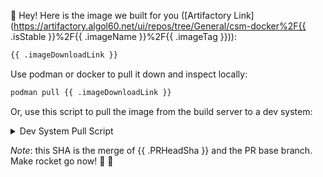 👋  Hey! Here is the image we built for you ([Artifactory Link](https://artifactory.algol60.net/ui/repos/tree/General/csm-docker%2F{{ .isStable }}%2F{{ .imageName }}%2F{{ .imageTag }})):

```bash
{{ .imageDownloadLink }}
```

Use podman or docker to pull it down and inspect locally:

```bash
podman pull {{ .imageDownloadLink }}
```

Or, use this script to pull the image from the build server to a dev system:

<details>
<summary>Dev System Pull Script</summary>
<br />

```
#!/usr/bin/env bash

export REMOTE_IMAGE={{ .fullImage }}
export LOCAL_IMAGE={{ .imageName }}:{{ .imageTag }}

zypper addrepo https://slemaster.us.cray.com/SUSE/Products/SLE-Module-Server-Applications/15-SP2/x86_64/product {{ .zypperRepoName }}
zypper refresh
zypper in -y --repo {{ .zypperRepoName }} skopeo
skopeo copy --dest-tls-verify=false docker://${REMOTE_IMAGE} docker://registry.local/cray/${LOCAL_IMAGE}
zypper rr {{ .zypperRepoName }}
```
</details>

*Note*: this SHA is the merge of {{ .PRHeadSha }} and the PR base branch. Make rocket go now! 🌮 🚀

<!-- This is text used to uniquely find this comment for updating purposes -->
<!-- csm-pr-comment-template -->